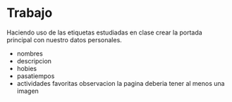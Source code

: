 # Trabajo
Haciendo uso de las etiquetas estudiadas en clase crear la portada principal con nuestro datos personales.
- nombres
- descripcion
- hobies
- pasatiempos
- actividades favoritas
observacion la pagina deberia tener al menos una imagen 